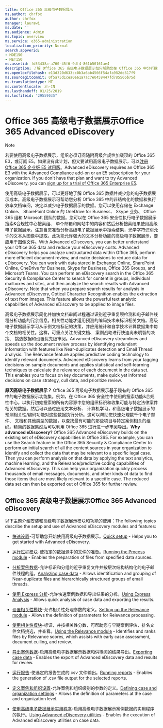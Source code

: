 ```yaml
---
title: Office 365 高级电子数据展示
ms.author: chrfox
author: chrfox
manager: laurawi
ms.date: ''
ms.audience: Admin
ms.topic: overview
ms.service: o365-administration
localization_priority: Normal
search.appverid:
- MOE150
- MET150
ms.assetid: fd53438a-a760-45f6-9df4-861b50161ae4
description: 了解 Office 365 高级电子数据展示如何帮助您在 Office 365 中分析数据、 简化文档审阅和做出有效的电子数据展示的决策。
ms.openlocfilehash: e13d320d633cc0b3a6ab4566f54afa982de317f9
ms.sourcegitcommit: 0f5a75d1cea0e61a7ac7e0459447fd785566b75d
ms.translationtype: MT
ms.contentlocale: zh-CN
ms.lasthandoff: 01/25/2019
ms.locfileid: "29559035"
---
```

# <a name="office-365-advanced-ediscovery"></a><span data-ttu-id="82bf7-103">Office 365 高级电子数据展示</span><span class="sxs-lookup"><span data-stu-id="82bf7-103">Office 365 Advanced eDiscovery</span></span>

> [!NOTE]
> <span data-ttu-id="82bf7-p101">若要使用高级电子数据展示，组织必须订阅随附高级合规性加载项的 Office 365 E3，或订阅 E5。如果没有此计划，但又要试用高级电子数据展示，可以[注册 Office 365 企业版 E5 试用版](https://go.microsoft.com/fwlink/p/?LinkID=698279)。</span><span class="sxs-lookup"><span data-stu-id="82bf7-p101">Advanced eDiscovery requires an Office 365 E3 with the Advanced Compliance add-on or an E5 subscription for your organization. If you don't have that plan and want to try Advanced eDiscovery, you can [sign up for a trial of Office 365 Enterprise E5](https://go.microsoft.com/fwlink/p/?LinkID=698279).</span></span> 
  
<span data-ttu-id="82bf7-p102">使用高级电子数据展示，可以更好地了解 Office 365 数据并减少您的电子数据展示成本。高级电子数据展示可帮助您分析 Office 365 中的非结构化的数据和执行效率文档审阅，决定以减少电子数据展示的数据。您可以使用存储在 Exchange Online、 SharePoint Online 的 OneDrive for Business、 Skype 业务、 Office 365 组和 Microsoft 团队的数据。您可以在 Office 365 安全性执行电子数据展示搜索&amp;合规性中心搜索组、 单个邮箱和网站中的内容和然后分析搜索结果使用高级电子数据展示。注意当您准备分析高级电子数据展示中搜索结果，光学字符识别允许的文本从图像中提取。此功能允许强大的文本分析功能的高级电子数据展示，要应用于图像文件。</span><span class="sxs-lookup"><span data-stu-id="82bf7-p102">With Advanced eDiscovery, you can better understand your Office 365 data and reduce your eDiscovery costs. Advanced eDiscovery helps you analyze unstructured data within Office 365, perform more efficient document review, and make decisions to reduce data for eDiscovery. You can work with data stored in Exchange Online, SharePoint Online, OneDrive for Business, Skype for Business, Office 365 Groups, and Microsoft Teams. You can perform an eDiscovery search in the Office 365 Security &amp; Compliance Center to search for content in groups, individual mailboxes and sites, and then analyze the search results with Advanced eDiscovery. Note that when you prepare search results for analysis in Advanced eDiscovery, Optical Character Recognition enables the extraction of text from images. This feature allows the powerful text analytic capabilities of Advanced eDiscovery to be applied to image files.</span></span>
  
<span data-ttu-id="82bf7-p103">高级电子数据展示简化并加快文档审阅过程通过识别近乎重复项检测和电子邮件线程分析功能的冗余信息。相关性功能才适用预测的编码技术来标识相关文档。高级电子数据展示学习从示例文档标记的决策，并应用统计和自学技术计算数据集中每个文档的相关性。这样，可重点关注关键文档、 案例战略进行快速尚未明智的决策、 挑选数据和设置优先级审阅。</span><span class="sxs-lookup"><span data-stu-id="82bf7-p103">Advanced eDiscovery streamlines and speeds up the document review process by identifying redundant information with features like Near-duplicates detection and Email Thread analysis. The Relevance feature applies predictive coding technology to identify relevant documents. Advanced eDiscovery learns from your tagging decisions on sample documents and applies statistical and self-learning techniques to calculate the relevance of each document in the data set. This enables you to focus on key documents, make quick yet informed decisions on case strategy, cull data, and prioritize review.</span></span>
  
 <span data-ttu-id="82bf7-p104">**原因高级电子数据展示？** Office 365 高级电子数据展示基于现有的 Office 365 中的电子数据展示功能集。例如，在 Office 365 安全性中使用的搜索功能&amp;合规性中心，以执行初始搜索的所有内容源中您的组织标识和收集可能与特定法律案件相关的数据。然后可以通过应用文本分析、 计算机学习，和高级电子数据展示的预测相关性/编码功能对这些数据执行分析。这可以帮助您快速处理数千个电子邮件、 文档和其他类型的数据，以查找最有可能的那些项目与特定案例相关的组织。精简的数据集然后可以利用 Office 365 进行进一步审阅导出。</span><span class="sxs-lookup"><span data-stu-id="82bf7-p104">**Why advanced eDiscovery?** Office 365 Advanced eDiscovery builds on the existing set of eDiscovery capabilities in Office 365. For example, you can use the Search feature in the Office 365 Security &amp; Compliance Center to perform an initial search of all the content sources in your organization to identify and collect the data that may be relevant to a specific legal case. Then you can perform analysis on that data by applying the text analytics, machine learning, and the Relevance/predictive coding capabilities of Advanced eDiscovery. This can help your organization quickly process thousands of email messages, documents, and other kinds of data to find those items that are most likely relevant to a specific case. The reduced data set can then be exported out of Office 365 for further review.</span></span> 
  
## <a name="office-365-advanced-ediscovery"></a><span data-ttu-id="82bf7-122">Office 365 高级电子数据展示</span><span class="sxs-lookup"><span data-stu-id="82bf7-122">Office 365 Advanced eDiscovery</span></span>

<span data-ttu-id="82bf7-123">以下主题介绍安装和高级电子数据展示模块和功能的使用：</span><span class="sxs-lookup"><span data-stu-id="82bf7-123">The following topics describe the setup and use of Advanced eDiscovery modules and features:</span></span>
  
- <span data-ttu-id="82bf7-124">[快速设置](quick-setup-for-advanced-ediscovery.md)-可帮助您开始使用高级电子数据展示。</span><span class="sxs-lookup"><span data-stu-id="82bf7-124">[Quick setup](quick-setup-for-advanced-ediscovery.md) - Helps you to get started with Advanced eDiscovery.</span></span> 
    
- <span data-ttu-id="82bf7-125">[运行过程模块](run-the-process-module-in-advanced-ediscovery.md)-使指定的数据源中的文件的准备。</span><span class="sxs-lookup"><span data-stu-id="82bf7-125">[Running the Process module](run-the-process-module-in-advanced-ediscovery.md) - Enables the preparation of files from specified data sources.</span></span> 
    
- <span data-ttu-id="82bf7-126">[分析案例数据](analyze-case-data-with-advanced-ediscovery.md)-允许标识和分组的近乎重复文件并按层次结构结构化的电子邮件线程的组。</span><span class="sxs-lookup"><span data-stu-id="82bf7-126">[Analyzing case data](analyze-case-data-with-advanced-ediscovery.md) - Allows identification and grouping of Near-duplicate files and hierarchically structured groups of email threads.</span></span> 

- <span data-ttu-id="82bf7-127">[使用 Express 分析](use-express-analysis-in-advanced-ediscovery.md)-允许快速案例数据和导出结果的分析。</span><span class="sxs-lookup"><span data-stu-id="82bf7-127">[Using Express Analysis](use-express-analysis-in-advanced-ediscovery.md) - Allows quick analysis of case data and exporting the results.</span></span> 
    
- <span data-ttu-id="82bf7-128">[设置相关性模块](manage-relevance-setup-in-advanced-ediscovery.md)-允许相关性处理参数的定义。</span><span class="sxs-lookup"><span data-stu-id="82bf7-128">[Setting up the Relevance module](manage-relevance-setup-in-advanced-ediscovery.md) - Allows the definition of parameters for Relevance processing.</span></span> 
    
- <span data-ttu-id="82bf7-129">[使用相关性模块](use-relevance-in-advanced-ediscovery.md)-标识，并按相关性分数，可帮助您与早期案例评估，排名文件文档挑选，并查看。</span><span class="sxs-lookup"><span data-stu-id="82bf7-129">[Using the Relevance module](use-relevance-in-advanced-ediscovery.md) - Identifies and ranks files by Relevance scores, which assists with early case assessment, document culling, and review.</span></span> 
    
- <span data-ttu-id="82bf7-130">[导出案例数据](export-case-data-in-advanced-ediscovery.md)-启用高级电子数据展示数据和供审阅的结果导出。</span><span class="sxs-lookup"><span data-stu-id="82bf7-130">[Exporting case data](export-case-data-in-advanced-ediscovery.md) - Enables the export of Advanced eDiscovery data and results for review.</span></span> 
    
- <span data-ttu-id="82bf7-131">[运行报告](run-reports-in-advanced-ediscovery.md)-使选定的报告生成的.csv 文件输出。</span><span class="sxs-lookup"><span data-stu-id="82bf7-131">[Running reports](run-reports-in-advanced-ediscovery.md) - Enables the generation of .csv file output for the selected reports.</span></span> 
    
- <span data-ttu-id="82bf7-132">[定义案例和组织设置](define-case-and-tenant-settings-in-advanced-ediscovery.md)-允许案例和组织级别的参数的定义。</span><span class="sxs-lookup"><span data-stu-id="82bf7-132">[Defining case and organization settings](define-case-and-tenant-settings-in-advanced-ediscovery.md) - Allows the definition of parameters at the case and organization level.</span></span> 
    
- <span data-ttu-id="82bf7-133">[使用高级电子数据展示实用程序](use-advanced-ediscovery-utilities.md)-启用高级电子数据展示案例数据的实用程序的执行。</span><span class="sxs-lookup"><span data-stu-id="82bf7-133">[Using Advanced eDiscovery utilities](use-advanced-ediscovery-utilities.md) - Enables the execution of  Advanced eDiscovery utilities on case data.</span></span> 

